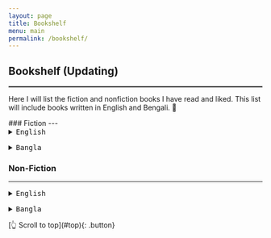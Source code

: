 ```yaml
---
layout: page
title: Bookshelf
menu: main
permalink: /bookshelf/
---
```

<a name="top"></a>
## Bookshelf (Updating)
<hr style="border:.25px solid grey">
Here I will list the fiction and nonfiction books I have read and liked. This list will include books written in English and Bengali. 📖
<p></p>
<!--
<object data="assets/cv/mdmohsinhossain-cv.pdf" width="100%" height="500px" type='application/pdf'>
<p>It appears your browser does not support the required PDF plug-in. Feel free to <a href="cohen_cv.pdf">download the PDF</a> instead.</p>
</object>
-->
### Fiction
---

<details>
  <summary><kbd>English</kbd></summary>
<ol>
  <li><a href="https://www.goodreads.com/book/show/77203.The_Kite_Runner" target="_blank">The Kite Runner by Khaled Hosseini</a></li>
  <li><a href="https://www.goodreads.com/book/show/61439040-1984" target="_blank">Nineteen Eighty-Four by George Orwell</a></li>
  <li><a href="https://www.goodreads.com/book/show/5472.Animal_Farm_1984" target="_blank">Animal Farm by George Orwell</a></li>
</ol>
</details>

<p> </p>

<details>
  <summary><kbd>Bangla</kbd></summary>
<ol>
  <li>Test 1</li>
  <li>Test 2</li>
  <li>Test 3</li>
</ol>
</details>

### Non-Fiction
---
<details>
  <summary><kbd>English</kbd></summary>
<ol>
  <li>Test 1</li>
  <li>Test 2</li>
  <li>Test 3</li>
</ol>
</details>

<p> </p>

<details>
  <summary><kbd>Bangla</kbd></summary>
<ol>
  <li>Test 1</li>
  <li>Test 2</li>
  <li>Test 3</li>
</ol>
</details>

<p> </p>
[👆 Scroll to top](#top){: .button}

<!--
*Section name* 

1) **[Ttile](url){:target="_blank"}**, *journal name*, year, volume(issue), page-to. \
*Summary:* [Ttile](url){:target="_blank"}{:target="_blank"}. \
[bibtex citation](../assets/bib/bibfilename.bib){: .button}{:download}
<details>
  <summary>Abstract</summary>

Insert abstract
</details>
-->
